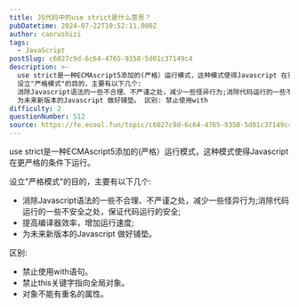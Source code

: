 ```yaml
---
title: JS代码中的use strict是什么意思？
pubDatetime: 2024-07-22T10:52:11.000Z
author: caorushizi
tags:
  - JavaScript
postSlug: c6027c9d-6c64-4765-9358-5d01c37149c4
description: >-
  use strict是一种ECMAscript5添加的(严格）运行模式，这种模式使得Javascript 在更严格的条件下运行。
  设立"严格模式"的目的，主要有以下几个:
  消除Javascript语法的一些不合理、不严谨之处，减少一些怪异行为;消除代码运行的一些不安全之处，保证代码运行的安全; 提高编译器效率，增加运行速度;
  为未来新版本的Javascript 做好铺垫。 区别: 禁止使用with
difficulty: 2
questionNumber: 512
source: https://fe.ecool.fun/topic/c6027c9d-6c64-4765-9358-5d01c37149c4
---
```


use strict是一种ECMAscript5添加的(严格）运行模式，这种模式使得Javascript 在更严格的条件下运行。

设立"严格模式"的目的，主要有以下几个:

- 消除Javascript语法的一些不合理、不严谨之处，减少一些怪异行为;消除代码运行的一些不安全之处，保证代码运行的安全;
- 提高编译器效率，增加运行速度;
- 为未来新版本的Javascript 做好铺垫。

区别:

- 禁止使用with语句。
- 禁止this关键字指向全局对象。
- 对象不能有重名的属性。
